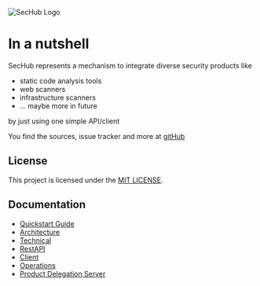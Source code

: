 <!-- SPDX-License-Identifier: MIT -->
![SecHub Logo](https://daimler.github.io/sechub/latest/images/sechub-logo.png)


# In a nutshell

SecHub represents a mechanism to integrate diverse security products like
- static code analysis tools
- web scanners
- infrastructure scanners
- ... maybe more in future

by just using one simple API/client

You find the sources, issue tracker and more at [gitHub ](https://github.com/Daimler/sechub)

## License

This project is licensed under the [MIT LICENSE](https://github.com/Daimler/sechub/blob/master/LICENSE).

## Documentation

- [Quickstart Guide](https://daimler.github.io/sechub/latest/sechub-quickstart-guide.html)
- [Architecture](https://daimler.github.io/sechub/latest/sechub-architecture.html)
- [Technical](https://daimler.github.io/sechub/latest/sechub-techdoc.html)
- [RestAPI](https://daimler.github.io/sechub/latest/sechub-restapi.html)
- [Client](https://daimler.github.io/sechub/latest/sechub-client.html)
- [Operations](https://daimler.github.io/sechub/latest/sechub-operations.html)
- [Product Delegation Server](https://daimler.github.io/sechub/latest/sechub-product-delegation-server.html)